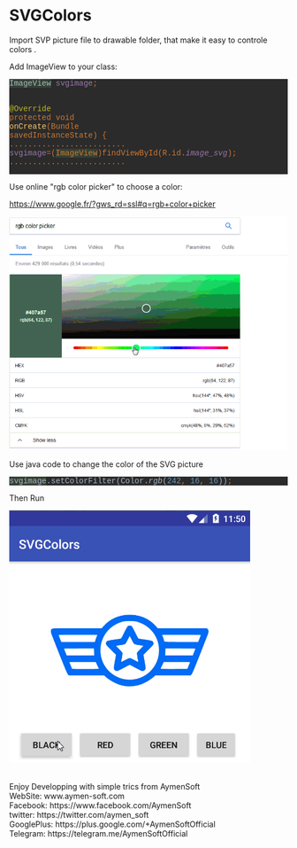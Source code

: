 # SVGColors
<p>Import SVP picture file to drawable folder, that make it easy to controle 
colors .</p>
<p>Add ImageView to your class:</p>
<pre style="background-color:#2b2b2b;color:#a9b7c6;font-family:'Courier New';font-size:12,0pt;"><span style="background-color:#344134;">ImageView</span> <span style="color:#9876aa;">svgimage</span><span style="color:#cc7832;">;

</span><span style="color:#bbb529;">@Override
</span><span style="color:#cc7832;">protected void </span><span style="color:#ffc66d;">onCreate</span>(Bundle savedInstanceState) {
    <span style="color: #CC7832">.........................</span><span style="color:#cc7832;">
    </span><span style="color:#9876aa;">svgimage</span>=(<span style="background-color:#344134;">ImageView</span>)findViewById(R.id.<span style="color:#9876aa;font-style:italic;">image_svg</span>)<span style="color:#cc7832;">;</span>
    <span style="color: #CC7832">.........................</span></pre>

<p>Use online "rgb color picker" to choose a color:</p>
<p><a href="https://www.google.fr/?gws_rd=ssl#q=rgb+color+picker">
https://www.google.fr/?gws_rd=ssl#q=rgb+color+picker</a></p>
<p>
<img border="0" src="https://github.com/AymenSoft/SVGColors/blob/master/colors.gif"></p>
<p>Use java code to change the color of the SVG picture</p>
<pre style="background-color:#2b2b2b;color:#a9b7c6;font-family:'Courier New';font-size:12,0pt;"><span style="background-color:#344134;">svgimage</span>.setColorFilter(Color.<span style="font-style:italic;">rgb</span>(<span style="color:#6897bb;">242</span><span style="color:#cc7832;">, </span><span style="color:#6897bb;">16</span><span style="color:#cc7832;">, </span><span style="color:#6897bb;">16</span>))<span style="color:#cc7832;">;</span></pre>
<p>Then Run</p>
<p>
<img border="0" src="https://github.com/AymenSoft/SVGColors/blob/master/demo.gif"></p>
<br>
Enjoy Developping with simple trics from AymenSoft<br>
WebSite: www.aymen-soft.com<br>
Facebook: https://www.facebook.com/AymenSoft<br>
twitter: https://twitter.com/aymen_soft<br>
GooglePlus: https://plus.google.com/+AymenSoftOfficial<br>
Telegram: https://telegram.me/AymenSoftOfficial<br>
&nbsp;</p>
